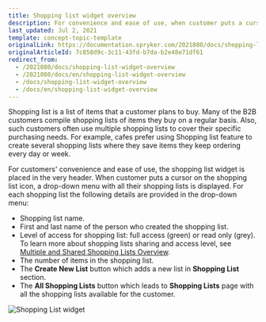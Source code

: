 ```yaml
---
title: Shopping list widget overview
description: For convenience and ease of use, when customer puts a cursor on the shopping list icon, a drop-down list with all their shopping lists is displayed.
last_updated: Jul 2, 2021
template: concept-topic-template
originalLink: https://documentation.spryker.com/2021080/docs/shopping-list-widget-overview
originalArticleId: 7c858d9c-3c11-43fd-b7da-b2e48e71df61
redirect_from:
  - /2021080/docs/shopping-list-widget-overview
  - /2021080/docs/en/shopping-list-widget-overview
  - /docs/shopping-list-widget-overview
  - /docs/en/shopping-list-widget-overview
---
```


Shopping list is a list of items that a customer plans to buy. Many of the B2B customers compile shopping lists of items they buy on a regular basis. Also, such customers often use multiple shopping lists to cover their specific purchasing needs. For example, cafes prefer using Shopping list feature to create several shopping lists where they save items they keep ordering every day or week.

For customers' convenience and ease of use, the shopping list widget is placed in the very header. When customer puts a cursor on the shopping list icon, a drop-down menu with all their shopping lists is displayed. For each shopping list the following details are provided in the drop-down menu:

* Shopping list name.
* First and last name of the person who created the shopping list.
* Level of access for shopping list: full access (green) or read only (grey). To learn more about shopping lists sharing and access level, see [Multiple and Shared Shopping Lists Overview](/docs/scos/user/features/{{page.version}}/shopping-lists-feature-overview/shopping-lists-feature-overview.html).
* The number of items in the shopping list.
* The **Create New List** button which adds a new list in **Shopping List** section.
* The **All Shopping Lists** button which leads to **Shopping Lists** page with all the shopping lists available for the customer.

![Shopping List widget](https://spryker.s3.eu-central-1.amazonaws.com/docs/Features/Shopping+List/Shopping+List+Widget/Shopping+List+Widget+Feature+Overview/Shopping-list-widget.png)
